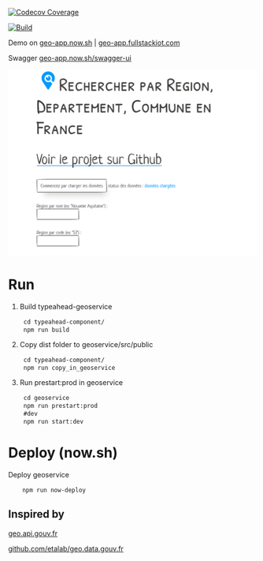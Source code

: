 [![Codecov Coverage](https://img.shields.io/codecov/c/github/kevded/geo-app/master.svg?style=flat-square)](https://codecov.io/gh/kevded/geo-app/)

[![Build](https://github.com/kevded/geo-app/workflows/Node%20CI/badge.svg)](https://github.com/kevded/geo-app/workflows/Node%20CI/badge.svg)



Demo on [geo-app.now.sh](https://geo-app.now.sh)
|  [geo-app.fullstackiot.com](https://geo-app.fullstackiot.com)

Swagger [geo-app.now.sh/swagger-ui](https://geo-app.now.sh/swagger-ui)

[![Screenshot](/capture.png)](/capture.png)



# Run

1. Build typeahead-geoservice

        cd typeahead-component/ 
        npm run build

2. Copy dist folder to geoservice/src/public
        
        cd typeahead-component/ 
        npm run copy_in_geoservice

3. Run prestart:prod in geoservice

        cd geoservice
        npm run prestart:prod
        #dev
        npm run start:dev

# Deploy (now.sh)

Deploy geoservice 

        npm run now-deploy


## Inspired by

[geo.api.gouv.fr](https://geo.api.gouv.fr)

[github.com/etalab/geo.data.gouv.fr](https://github.com/etalab/geo.data.gouv.fr)
